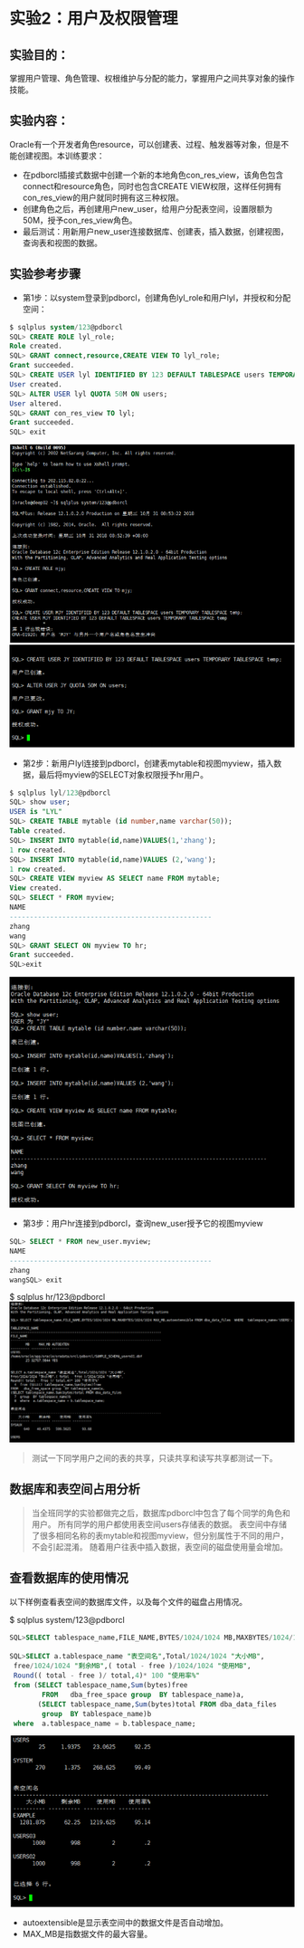 # 实验2：用户及权限管理

## 实验目的：

掌握用户管理、角色管理、权根维护与分配的能力，掌握用户之间共享对象的操作技能。

## 实验内容：
Oracle有一个开发者角色resource，可以创建表、过程、触发器等对象，但是不能创建视图。本训练要求：
- 在pdborcl插接式数据中创建一个新的本地角色con_res_view，该角色包含connect和resource角色，同时也包含CREATE VIEW权限，这样任何拥有con_res_view的用户就同时拥有这三种权限。
- 创建角色之后，再创建用户new_user，给用户分配表空间，设置限额为50M，授予con_res_view角色。
- 最后测试：用新用户new_user连接数据库、创建表，插入数据，创建视图，查询表和视图的数据。

## 实验参考步骤


- 第1步：以system登录到pdborcl，创建角色lyl_role和用户lyl，并授权和分配空间：

```sql
$ sqlplus system/123@pdborcl
SQL> CREATE ROLE lyl_role;
Role created.
SQL> GRANT connect,resource,CREATE VIEW TO lyl_role;
Grant succeeded.
SQL> CREATE USER lyl IDENTIFIED BY 123 DEFAULT TABLESPACE users TEMPORARY TABLESPACE temp;
User created.
SQL> ALTER USER lyl QUOTA 50M ON users;
User altered.
SQL> GRANT con_res_view TO lyl;
Grant succeeded.
SQL> exit
```
![picture](./a.png)
![picture](./s.png)

- 第2步：新用户lyl连接到pdborcl，创建表mytable和视图myview，插入数据，最后将myview的SELECT对象权限授予hr用户。

```sql
$ sqlplus lyl/123@pdborcl
SQL> show user;
USER is "LYL"
SQL> CREATE TABLE mytable (id number,name varchar(50));
Table created.
SQL> INSERT INTO mytable(id,name)VALUES(1,'zhang');
1 row created.
SQL> INSERT INTO mytable(id,name)VALUES (2,'wang');
1 row created.
SQL> CREATE VIEW myview AS SELECT name FROM mytable;
View created.
SQL> SELECT * FROM myview;
NAME
--------------------------------------------------
zhang
wang
SQL> GRANT SELECT ON myview TO hr;
Grant succeeded.
SQL>exit
```
![picture](./d.png)

- 第3步：用户hr连接到pdborcl，查询new_user授予它的视图myview

```sql
SQL> SELECT * FROM new_user.myview;
NAME
--------------------------------------------------
zhang
wangSQL> exit
```
$ sqlplus hr/123@pdborcl
![picture](./f.png)
> 测试一下同学用户之间的表的共享，只读共享和读写共享都测试一下。


## 数据库和表空间占用分析

> 当全班同学的实验都做完之后，数据库pdborcl中包含了每个同学的角色和用户。
> 所有同学的用户都使用表空间users存储表的数据。
> 表空间中存储了很多相同名称的表mytable和视图myview，但分别属性于不同的用户，不会引起混淆。
> 随着用户往表中插入数据，表空间的磁盘使用量会增加。

## 查看数据库的使用情况

以下样例查看表空间的数据库文件，以及每个文件的磁盘占用情况。

$ sqlplus system/123@pdborcl
```sql
SQL>SELECT tablespace_name,FILE_NAME,BYTES/1024/1024 MB,MAXBYTES/1024/1024 MAX_MB,autoextensible FROM dba_data_files  WHERE  tablespace_name='USERS';

SQL>SELECT a.tablespace_name "表空间名",Total/1024/1024 "大小MB",
 free/1024/1024 "剩余MB",( total - free )/1024/1024 "使用MB",
 Round(( total - free )/ total,4)* 100 "使用率%"
 from (SELECT tablespace_name,Sum(bytes)free
        FROM   dba_free_space group  BY tablespace_name)a,
       (SELECT tablespace_name,Sum(bytes)total FROM dba_data_files
        group  BY tablespace_name)b
 where  a.tablespace_name = b.tablespace_name;
```
![picture](./g.png)
- autoextensible是显示表空间中的数据文件是否自动增加。
- MAX_MB是指数据文件的最大容量。

